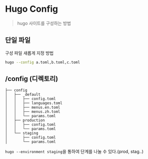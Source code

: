 # Hugo Config
> hugo 사이트를 구성하는 방법

## 단일 파일

구성 파일 새롭게 지정 방법

```bash
hugo --config a.toml,b.toml,c.toml
```

## /config (디렉토리)

```
├── config
│   ├── _default
│   │   ├── config.toml
│   │   ├── languages.toml
│   │   ├── menus.en.toml
│   │   ├── menus.zh.toml
│   │   └── params.toml
│   ├── production
│   │   ├── config.toml
│   │   └── params.toml
│   └── staging
│       ├── config.toml
│       └── params.toml
```

`hugo --environment staging`을 통하여 단계를 나눌 수 있다.(prod, stag..)

